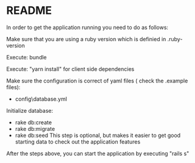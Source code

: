 # README

In order to get the application running you need to do as follows:

Make sure that you are using a ruby version which is definied in .ruby-version

Execute: bundle

Execute: "yarn install" for client side dependencies

Make sure the configuration is correct of yaml files ( check the .example files):
  * config\database.yml

Initialize database:
  * rake db:create
  * rake db:migrate
  * rake db:seed This step is optional, but makes it easier to get good starting data to check out the application features

After the steps above, you can start the application by executing "rails s"
